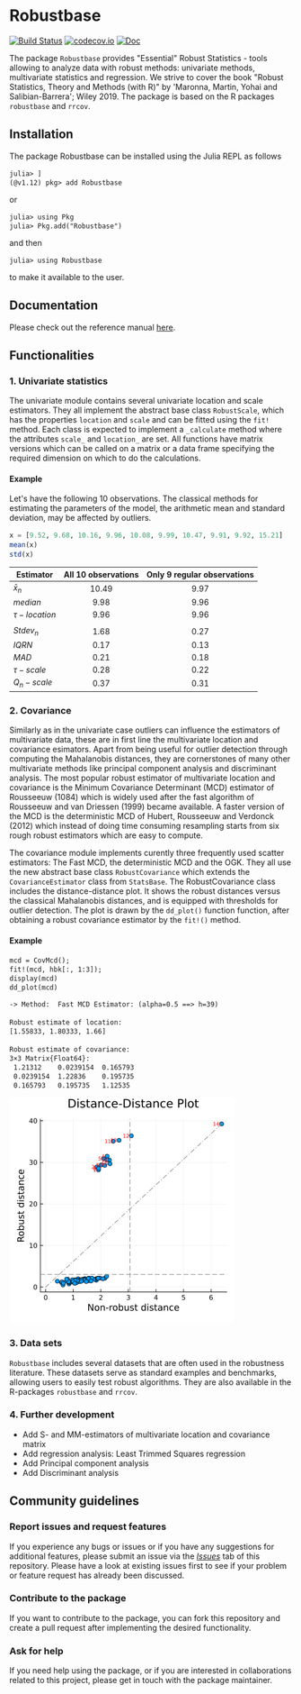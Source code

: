 # Robustbase

[![Build Status](https://github.com/valentint/Robustbase.jl/actions/workflows/CI.yml/badge.svg?branch=main)](https://github.com/valentint/Robustbase.jl/actions/workflows/CI.yml?query=branch%3Amain)
[![codecov.io](http://codecov.io/github/valentint/Robustbase.jl/coverage.svg?branch=main)](http://codecov.io/github/valentint/Robustbase.jl?branch=main)
[![Doc](https://img.shields.io/badge/docs-dev-blue.svg)](https://valentint.github.io/Robustbase.jl/dev/)

<!--[![](https://img.shields.io/badge/docs-stable-blue.svg)](https://valentint/Robustbase.jl/stable)-->
<!-- ![](README-logo.png) -->

The package `Robustbase` provides "Essential" Robust Statistics - tools allowing to analyze data with robust methods: univariate methods, multivariate statistics and regression. We strive to cover the book "Robust Statistics, Theory and Methods (with R)" by 'Maronna, Martin, Yohai and Salibian-Barrera'; Wiley 2019. The package is based on the R packages `robustbase` and `rrcov`.

## Installation

The package Robustbase can be installed using the Julia REPL as follows

```
julia> ]
(@v1.12) pkg> add Robustbase
```

or

```
julia> using Pkg
julia> Pkg.add("Robustbase")
```

and then

```
julia> using Robustbase
```
to make it available to the user.

## Documentation
Please check out the reference manual [here](https://valentint.github.io/Robustbase.jl/dev/).

## Functionalities

### 1. Univariate statistics
The univariate module contains several univariate location and scale estimators. 
They all implement the abstract base class `RobustScale`, which has
the properties `location` and `scale` and can be fitted using the `fit!` method. Each 
class is expected to implement a `_calculate` method where the attributes `scale_` and
`location_` are set.
All functions have matrix versions which can be called on a matrix or a data frame
specifying the required dimension on which to do the calculations.

#### Example 
Let's have the following 10 observations. The classical methods for estimating 
the parameters of the model, the arithmetic mean and standard deviation, may be
affected by outliers.
```julia
x = [9.52, 9.68, 10.16, 9.96, 10.08, 9.99, 10.47, 9.91, 9.92, 15.21]
mean(x)
std(x)
```
|Estimator      |All 10 observations| Only 9 regular observations |
|---------------|:-----------------:|:---------------------------:|
|$\bar x_n$     |10.49              |9.97                         |
|$median$       |9.98               |9.96                         |
|$\tau-location$|9.96               |9.96                         |
|               |                   |                             |
|$Stdev_n$      |1.68               |0.27                         |
|$IQRN$         |0.17               |0.13                         |
|$MAD$          |0.21               |0.18                         |
|$\tau-scale$   |0.28               |0.22                         |
|$Q_n-scale$    |0.37               |0.31                         |
 
### 2. Covariance
Similarly as in the univariate case outliers can influence the 
estimators of multivariate data, these are in first line the 
multivariate location and covariance esimators. Apart from 
being useful for outlier detection through computing the Mahalanobis distances,
they are cornerstones of many other multivariate methods 
like principal component analysis and discriminant analysis.
The most popular robust estimator of multivariate location 
and covariance is the Minimum Covariance Determinant (MCD) 
estimator of Rousseeuw (1084) which is widely used 
after the fast algorithm of Rousseeuw and van Driessen (1999) became 
available. A faster version of the MCD is the deterministic MCD of 
Hubert, Rousseeuw and Verdonck (2012) which instead of doing 
time consuming resampling starts from six rough robust 
estimators which are easy to compute. 

The covariance module implements curently three frequently 
used scatter estimators: The Fast MCD, the deterministic MCD and the OGK.
They all use the new abstract base class `RobustCovariance`
which extends the `CovarianceEstimator` class from `StatsBase`.
The RobustCovariance class includes the distance-distance plot. 
It shows the robust distances versus the classical Mahalanobis 
distances, and is equipped with thresholds for outlier detection.
The plot is drawn by the `dd_plot()` function
function, after obtaining a robust covariance estimator by the `fit!()` 
method.

#### Example

```{julia}
mcd = CovMcd();
fit!(mcd, hbk[:, 1:3]);
display(mcd)
dd_plot(mcd)
```
```
-> Method:  Fast MCD Estimator: (alpha=0.5 ==> h=39)

Robust estimate of location:
[1.55833, 1.80333, 1.66]

Robust estimate of covariance:
3×3 Matrix{Float64}:
 1.21312    0.0239154  0.165793
 0.0239154  1.22836    0.195735
 0.165793   0.195735   1.12535
```
![](dd_plot.png)<!-- -->

### 3. Data sets
`Robustbase` includes several datasets that are often used in the robustness literature.
These datasets serve as standard examples and benchmarks, allowing users to easily test
robust algorithms. They are also available in the R-packages `robustbase` and `rrcov`.

### 4. Further development
- Add S- and MM-estimators of multivariate location and covariance matrix
- Add regression analysis: Least Trimmed Squares regression
- Add Principal component analysis
- Add Discriminant analysis

## Community guidelines

### Report issues and request features

If you experience any bugs or issues or if you have any suggestions for
additional features, please submit an issue via the
[*Issues*](https://github.com/valentint/Robustbase.jl/issues) tab of this
repository. Please have a look at existing issues first to see if your
problem or feature request has already been discussed.

### Contribute to the package

If you want to contribute to the package, you can fork this repository
and create a pull request after implementing the desired functionality.

### Ask for help

If you need help using the package, or if you are interested in
collaborations related to this project, please get in touch with the
package maintainer.
